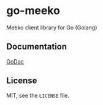 # go-meeko #

Meeko client library for Go (Golang)

## Documentation ##

[GoDoc](http://godoc.org/github.com/meeko/go-meeko)

## License ##

MIT, see the `LICENSE` file.
